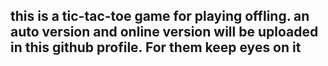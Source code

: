 
## this is a tic-tac-toe game for playing offling. an auto version and online version will be uploaded in this github profile. For them keep eyes on it
